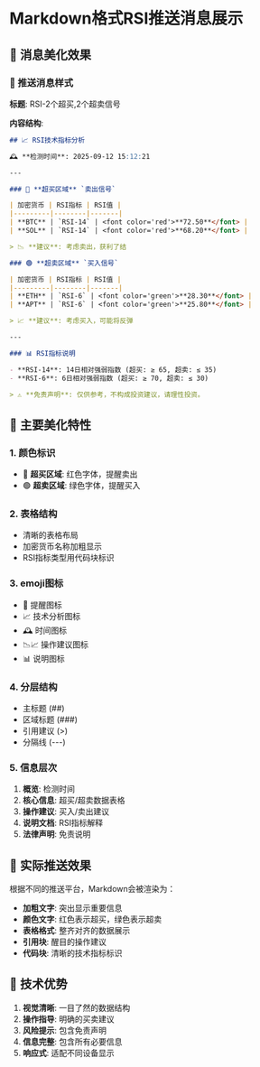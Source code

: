 # Markdown格式RSI推送消息展示

## 🎨 **消息美化效果**

### 📱 推送消息样式

**标题**: RSI-2个超买,2个超卖信号

**内容结构**:

```markdown
## 📈 RSI技术指标分析

🕰️ **检测时间**: 2025-09-12 15:12:21

---

### 🔴 **超买区域** `卖出信号`

| 加密货币 | RSI指标 | RSI值 |
|---------|--------|-------|
| **BTC** | `RSI-14` | <font color='red'>**72.50**</font> |
| **SOL** | `RSI-14` | <font color='red'>**68.20**</font> |

> 📉 **建议**: 考虑卖出，获利了结

### 🟢 **超卖区域** `买入信号`

| 加密货币 | RSI指标 | RSI值 |
|---------|--------|-------|
| **ETH** | `RSI-6` | <font color='green'>**28.30**</font> |
| **APT** | `RSI-6` | <font color='green'>**25.80**</font> |

> 📈 **建议**: 考虑买入，可能将反弹

---

### 📊 RSI指标说明

- **RSI-14**: 14日相对强弱指数 (超买: ≥ 65, 超卖: ≤ 35)
- **RSI-6**: 6日相对强弱指数 (超买: ≥ 70, 超卖: ≤ 30)

> ⚠️ **免责声明**: 仅供参考，不构成投资建议，请理性投资。
```

## 🌟 **主要美化特性**

### 1. **颜色标识**
- 🔴 **超买区域**: 红色字体，提醒卖出
- 🟢 **超卖区域**: 绿色字体，提醒买入

### 2. **表格结构**
- 清晰的表格布局
- 加密货币名称加粗显示
- RSI指标类型用代码块标识

### 3. **emoji图标**
- 🚨 提醒图标
- 📈 技术分析图标
- 🕰️ 时间图标
- 📉📈 操作建议图标
- 📊 说明图标

### 4. **分层结构**
- 主标题 (##)
- 区域标题 (###)
- 引用建议 (>)
- 分隔线 (---)

### 5. **信息层次**
1. **概览**: 检测时间
2. **核心信息**: 超买/超卖数据表格
3. **操作建议**: 买入/卖出建议
4. **说明文档**: RSI指标解释
5. **法律声明**: 免责说明

## 📱 **实际推送效果**

根据不同的推送平台，Markdown会被渲染为：
- **加粗文字**: 突出显示重要信息
- **颜色文字**: 红色表示超买，绿色表示超卖
- **表格格式**: 整齐对齐的数据展示
- **引用块**: 醒目的操作建议
- **代码块**: 清晰的技术指标标识

## 🚀 **技术优势**

1. **视觉清晰**: 一目了然的数据结构
2. **操作指导**: 明确的买卖建议
3. **风险提示**: 包含免责声明
4. **信息完整**: 包含所有必要信息
5. **响应式**: 适配不同设备显示
